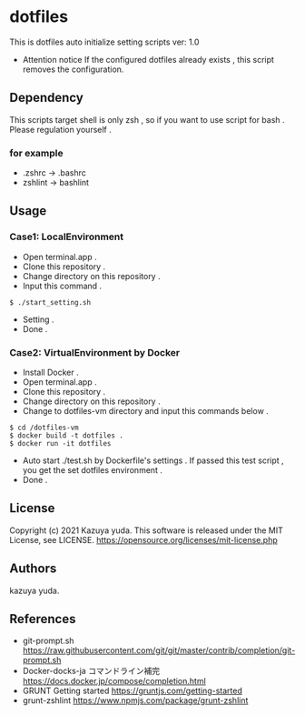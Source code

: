# dotfiles
This is dotfiles auto initialize setting scripts ver: 1.0

- Attention notice
If the configured dotfiles already exists , this script removes the configuration.

## Dependency
This scripts target shell is only zsh , so if you want to use script for bash . Please regulation yourself .

### for example 
+ .zshrc → .bashrc
+ zshlint → bashlint

## Usage

### Case1: LocalEnvironment
+ Open terminal.app .
+ Clone this repository .
+ Change directory on this repository .
+ Input this command .
```
$ ./start_setting.sh
```
+ Setting .
+ Done .

### Case2: VirtualEnvironment by Docker
+ Install Docker .
+ Open terminal.app .
+ Clone this repository .
+ Change directory on this repository .
+ Change to dotfiles-vm directory and input this commands below .
```
$ cd /dotfiles-vm
$ docker build -t dotfiles .
$ docker run -it dotfiles 
```
+ Auto start ./test.sh by Dockerfile's settings . If passed this test script , you get the set dotfiles environment .
+ Done .

## License
Copyright (c) 2021 Kazuya yuda.
This software is released under the MIT License, see LICENSE.
https://opensource.org/licenses/mit-license.php

## Authors
kazuya yuda.

## References
+ git-prompt.sh  https://raw.githubusercontent.com/git/git/master/contrib/completion/git-prompt.sh  
+ Docker-docks-ja コマンドライン補完 https://docs.docker.jp/compose/completion.html  
+ GRUNT Getting started https://gruntjs.com/getting-started  
+ grunt-zshlint https://www.npmjs.com/package/grunt-zshlint  
